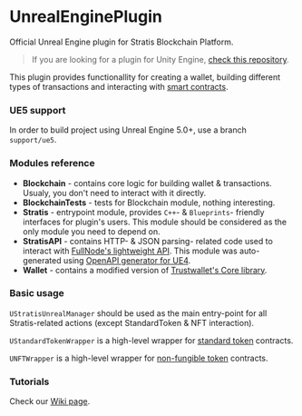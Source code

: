 # UnrealEnginePlugin
Official Unreal Engine plugin for Stratis Blockchain Platform.

> If you are looking for a plugin for Unity Engine, [check this repository](https://github.com/stratisproject/Unity3dIntegration).

This plugin provides functionallity for creating a wallet, building different types of transactions and interacting with [smart contracts](https://academy.stratisplatform.com/Architecture%20Reference/SmartContracts/smartcontracts-introduction.html).

### UE5 support
In order to build project using Unreal Engine 5.0+, use a branch `support/ue5`.

### Modules reference
* **Blockchain** - contains core logic for building wallet & transactions. Usualy, you don't need to interact with it directly.
* **BlockchainTests** - tests for Blockchain module, nothing interesting.
* **Stratis** - entrypoint module, provides `C++`- & `Blueprints`- friendly interfaces for plugin's users. This module should be considered as the only module you need to depend on.
* **StratisAPI** - contains HTTP- & JSON parsing- related code used to interact with [FullNode's lightweight API](https://github.com/stratisproject/StratisFullNode/tree/master/src/Stratis.Features.Unity3dApi). This module was auto-generated using [OpenAPI generator for UE4](https://openapi-generator.tech/docs/generators/cpp-ue4/).
* **Wallet** - contains a modified version of [Trustwallet's Core library](https://github.com/trustwallet/wallet-core).

### Basic usage

`UStratisUnrealManager` should be used as the main entry-point for all Stratis-related actions (except StandardToken & NFT interaction).

`UStandardTokenWrapper` is a high-level wrapper for [standard token](https://ethereum.org/en/developers/docs/standards/tokens/erc-20/) contracts.

`UNFTWrapper` is a high-level wrapper for [non-fungible token](https://ethereum.org/en/developers/docs/standards/tokens/erc-721/) contracts.

### Tutorials

Check our [Wiki page](https://github.com/stratisproject/UnrealEnginePlugin/wiki).
